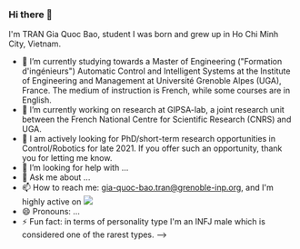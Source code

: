 ### Hi there 👋
I'm TRAN Gia Quoc Bao,  student  I was born and grew up in Ho Chi Minh City, Vietnam.

- 🌱 I’m currently studying towards a Master of Engineering ("Formation d'ingénieurs") Automatic Control and Intelligent Systems at the Institute of Engineering and Management at Université Grenoble Alpes (UGA), France. The medium of instruction is French, while some courses are in English.
- 🔭 I’m currently working on research at GIPSA-lab, a joint research unit between the French National Centre for Scientific Research (CNRS) and UGA.
- 👯 I am actively looking for PhD/short-term research opportunities in Control/Robotics for late 2021. If you offer such an opportunity, thank you for letting me know.
- 🤔 I’m looking for help with ...
- 💬 Ask me about ...
- 📫 How to reach me: gia-quoc-bao.tran@grenoble-inp.org, and I'm highly active on [<img src="https://img.shields.io/badge/LinkedIn-0077B5?style=for-the-badge&logo=linkedin&logoColor=white" />](https://www.linkedin.com/in/tran-gia-quoc-bao/)
- 😄 Pronouns: ...
- ⚡ Fun fact: in terms of personality type I'm an INFJ male which is considered one of the rarest types.
-->
